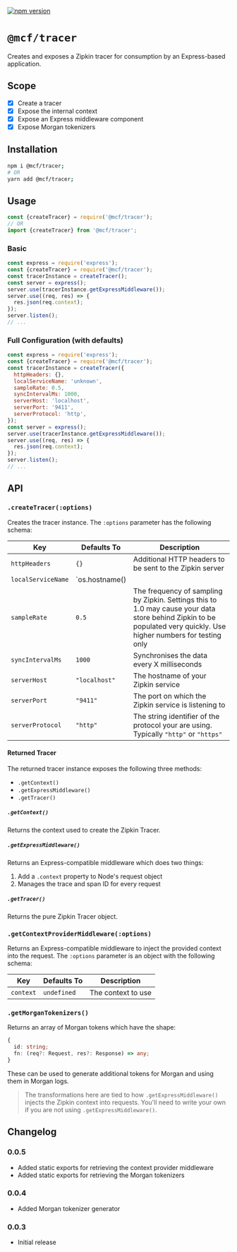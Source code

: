 [![npm version](https://badge.fury.io/js/%40mcf%2Ftracer.svg)](https://badge.fury.io/js/%40mcf%2Ftracer)

# `@mcf/tracer`
Creates and exposes a Zipkin tracer for consumption by an Express-based application.

## Scope

- [x] Create a tracer
- [x] Expose the internal context
- [x] Expose an Express middleware component
- [x] Expose Morgan tokenizers

## Installation

```bash
npm i @mcf/tracer;
# OR
yarn add @mcf/tracer;
```

## Usage

```js
const {createTracer} = require('@mcf/tracer');
// OR
import {createTracer} from '@mcf/tracer';
```

### Basic

```js
const express = require('express');
const {createTracer} = require('@mcf/tracer');
const tracerInstance = createTracer();
const server = express();
server.use(tracerInstance.getExpressMiddleware());
server.use((req, res) => {
  res.json(req.context);
});
server.listen();
// ...
```

### Full Configuration (with defaults)

```js
const express = require('express');
const {createTracer} = require('@mcf/tracer');
const tracerInstance = createTracer({
  httpHeaders: {},
  localServiceName: 'unknown',
  sampleRate: 0.5,
  syncIntervalMs: 1000,
  serverHost: 'localhost',
  serverPort: '9411',
  serverProtocol: 'http',
});
const server = express();
server.use(tracerInstance.getExpressMiddleware());
server.use((req, res) => {
  res.json(req.context);
});
server.listen();
// ...
```

## API

### `.createTracer(:options)`
Creates the tracer instance. The `:options` parameter has the following schema:

| Key | Defaults To | Description |
| --- | --- | --- |
| `httpHeaders` | `{}` | Additional HTTP headers to be sent to the Zipkin server |
| `localServiceName` | `os.hostname() || process.env.HOSTNAME || 'unknown'` | The identity of the current service |
| `sampleRate` | `0.5` | The frequency of sampling by Zipkin. Settings this to 1.0 may cause your data store behind Zipkin to be populated very quickly. Use higher numbers for testing only |
| `syncIntervalMs` | `1000` | Synchronises the data every X milliseconds |
| `serverHost` | `"localhost"` | The hostname of your Zipkin service |
| `serverPort` | `"9411"` | The port on which the Zipkin service is listening to |
| `serverProtocol` | `"http"` | The string identifier of the protocol your are using. Typically `"http"` or `"https"` |

#### Returned Tracer
The returned tracer instance exposes the following three methods:

- `.getContext()`
- `.getExpressMiddleware()`
- `.getTracer()`

##### `.getContext()`
Returns the context used to create the Zipkin Tracer.

##### `.getExpressMiddleware()`
Returns an Express-compatible middleware which does two things:
1. Add a `.context` property to Node's request object
2. Manages the trace and span ID for every request

##### `.getTracer()`
Returns the pure Zipkin Tracer object.

### `.getContextProviderMiddleware(:options)`
Returns an Express-compatible middleware to inject the provided context into the request. The `:options` parameter is an object with the following schema:

| Key | Defaults To | Description |
| --- | --- | --- |
| `context` | `undefined` | The context to use |

### `.getMorganTokenizers()`
Returns an array of Morgan tokens which have the shape:

```typescript
{
  id: string;
  fn: (req?: Request, res?: Response) => any;
}
```

These can be used to generate additional tokens for Morgan and using them in Morgan logs.

> The transformations here are tied to how `.getExpressMiddleware()` injects the Zipkin context into requests. You'll need to write your own if you are not using `.getExpressMiddleware()`.

## Changelog
### 0.0.5
- Added static exports for retrieving the context provider middleware
- Added static exports for retrieving the Morgan tokenizers
### 0.0.4
- Added Morgan tokenizer generator
### 0.0.3
- Initial release